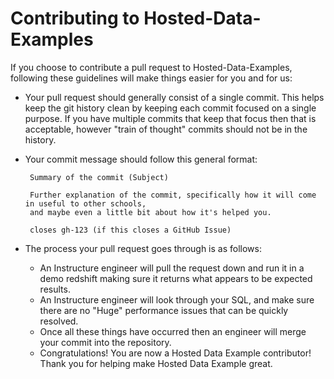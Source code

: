 # Contributing to Hosted-Data-Examples #

If you choose to contribute a pull request to Hosted-Data-Examples, following these guidelines will make things easier
for you and for us:

 - Your pull request should generally consist of a single commit.  This helps keep the git history clean
   by keeping each commit focused on a single purpose.  If you have multiple commits that keep that focus
   then that is acceptable, however "train of thought" commits should not be in the history.
 - Your commit message should follow this general format:

   ```
    Summary of the commit (Subject)

    Further explanation of the commit, specifically how it will come in useful to other schools,
    and maybe even a little bit about how it's helped you.

    closes gh-123 (if this closes a GitHub Issue)
   ```

 - The process your pull request goes through is as follows:
    - An Instructure engineer will pull the request down and run it in a demo redshift making sure it returns what appears to be expected results.
    - An Instructure engineer will look through your SQL, and make sure there are no "Huge" performance issues that can be quickly resolved.
    - Once all these things have occurred then an engineer will merge your commit into the repository.
    - Congratulations! You are now a Hosted Data Example contributor!  Thank you for helping make Hosted Data Example great.
